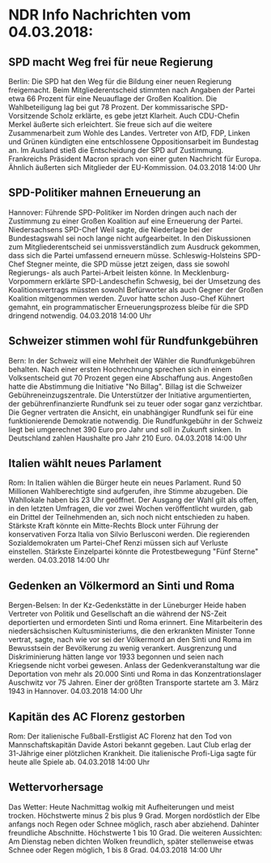 # NDR Info Nachrichten vom 04.03.2018:


## SPD macht Weg frei für neue Regierung
Berlin: Die SPD hat den Weg für die Bildung einer neuen Regierung freigemacht. Beim Mitgliederentscheid stimmten nach Angaben der Partei etwa 66 Prozent für eine Neuauflage der Großen Koalition. Die Wahlbeteiligung lag bei gut 78 Prozent. Der kommissarische SPD-Vorsitzende Scholz erklärte, es gebe jetzt Klarheit. Auch CDU-Chefin Merkel äußerte sich erleichtert. Sie freue sich auf die weitere Zusammenarbeit zum Wohle des Landes. Vertreter von AfD, FDP, Linken und Grünen kündigten eine entschlossene Oppositionsarbeit im Bundestag an. Im Ausland stieß die Entscheidung der SPD auf Zustimmung. Frankreichs Präsident Macron sprach von einer guten Nachricht für Europa. Ähnlich äußerten sich Mitglieder der EU-Kommission. 04.03.2018 14:00 Uhr 

## SPD-Politiker mahnen Erneuerung an
Hannover: Führende SPD-Politiker im Norden dringen auch nach der Zustimmung zu einer Großen Koalition auf eine Erneuerung der Partei. Niedersachsens SPD-Chef Weil sagte, die Niederlage bei der Bundestagswahl sei noch lange nicht aufgearbeitet. In den Diskussionen zum Mitgliederentscheid sei unmissverständlich zum Ausdruck gekommen, dass sich die Partei umfassend erneuern müsse. Schleswig-Holsteins SPD-Chef Stegner meinte, die SPD müsse jetzt zeigen, dass sie sowohl Regierungs- als auch Partei-Arbeit leisten könne. In Mecklenburg-Vorpommern erklärte SPD-Landeschefin Schwesig, bei der Umsetzung des Koalitionsvertrags müssten sowohl Befürworter als auch Gegner der Großen Koalition mitgenommen werden. Zuvor hatte schon Juso-Chef Kühnert gemahnt, ein programmatischer Erneuerungsprozess bleibe für die SPD dringend notwendig. 04.03.2018 14:00 Uhr 

## Schweizer stimmen wohl für Rundfunkgebühren
Bern: In der Schweiz will eine Mehrheit der Wähler die Rundfunkgebühren behalten. Nach einer ersten Hochrechnung sprechen sich in einem Volksentscheid gut 70 Prozent gegen eine Abschaffung aus. Angestoßen hatte die Abstimmung die Initiative "No Billag". Billag ist die Schweizer Gebühreneinzugszentrale. Die Unterstützer der Initiative argumentierten, der gebührenfinanzierte Rundfunk sei zu teuer oder sogar ganz verzichtbar. Die Gegner vertraten die Ansicht, ein unabhängiger Rundfunk sei für eine funktionierende Demokratie notwendig. Die Rundfunkgebühr in der Schweiz liegt bei umgerechnet 390 Euro pro Jahr und soll in Zukunft sinken. In Deutschland zahlen Haushalte pro Jahr 210 Euro. 04.03.2018 14:00 Uhr 

## Italien wählt neues Parlament
Rom: In Italien wählen die Bürger heute ein neues Parlament. Rund 50 Millionen Wahlberechtigte sind aufgerufen, ihre Stimme abzugeben. Die Wahllokale haben bis 23 Uhr geöffnet. Der Ausgang der Wahl gilt als offen, in den letzten Umfragen, die vor zwei Wochen veröffentlicht wurden, gab ein Drittel der Teilnehmenden an, sich noch nicht entschieden zu haben. Stärkste Kraft könnte ein Mitte-Rechts Block unter Führung der konservativen Forza Italia von Silvio Berlusconi werden. Die regierenden Sozialdemokraten um Partei-Chef Renzi müssen sich auf Verluste einstellen. Stärkste Einzelpartei könnte die Protestbewegung "Fünf Sterne" werden. 04.03.2018 14:00 Uhr 

## Gedenken an Völkermord an Sinti und Roma
Bergen-Belsen: In der Kz-Gedenkstätte in der Lüneburger Heide haben Vertreter von Politik und Gesellschaft an die während der NS-Zeit deportierten und ermordeten Sinti und Roma erinnert. Eine Mitarbeiterin des niedersächsischen Kultusministeriums, die den erkrankten Minister Tonne vertrat, sagte, nach wie vor sei der Völkermord an den Sinti und Roma im Bewusstsein der Bevölkerung zu wenig verankert. Ausgrenzung und Diskriminierung hätten lange vor 1933 begonnen und seien nach Kriegsende nicht vorbei gewesen. Anlass der Gedenkveranstaltung war die Deportation von mehr als 20.000 Sinti und Roma in das Konzentrationslager Auschwitz vor 75 Jahren. Einer der größten Transporte startete am 3. März 1943 in Hannover. 04.03.2018 14:00 Uhr 

## Kapitän des AC Florenz gestorben
Rom:	Der italienische Fußball-Erstligist AC Florenz hat den Tod von Mannschaftskapitän Davide Astori bekannt gegeben. Laut Club erlag der 31-Jährige einer plötzlichen Krankheit. Die italienische Profi-Liga sagte für heute alle Spiele ab. 04.03.2018 14:00 Uhr 

## Wettervorhersage
Das Wetter: Heute Nachmittag wolkig mit Aufheiterungen und meist trocken. Höchstwerte minus 2 bis plus 9 Grad. Morgen nordöstlich der Elbe anfangs noch Regen oder Schnee möglich, rasch aber abziehend. Dahinter freundliche Abschnitte. Höchstwerte 1 bis 10 Grad. Die weiteren Aussichten: Am Dienstag neben dichten Wolken freundlich, später stellenweise etwas Schnee oder Regen möglich, 1 bis 8 Grad. 04.03.2018 14:00 Uhr 
